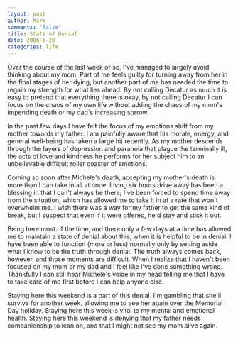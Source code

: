 ```yaml
--- 
layout: post
author: Mark
comments: "false"
title: State of Denial
date: 2006-5-20
categories: life
---
```

Over the course of the last week or so, I've managed to largely avoid thinking about my mom. Part of me feels guilty for turning away from her in the final stages of her dying, but another part of me has needed the time to regain my strength for what lies ahead. By not calling Decatur as much it is easy to pretend that everything there is okay, by not calling Decatur I can focus on the chaos of my own life without adding the chaos of my mom's impending death or my dad's increasing sorrow.

In the past few days I have felt the focus of my emotions shift from my mother towards my father. I am painfully aware that his morale, energy, and general well-being has taken a large hit recently. As my mother descends through the layers of depression and paranoia that plague the terminally ill, the acts of love and kindness he performs for her subject him to an unbelievable difficult roller coaster of emotions.

Coming so soon after Michele's death, accepting my mother's death is more than I can take in all at once. Living six hours drive away has been a blessing in that I can't always be there; I've been forced to spend time away from the situation, which has allowed me to take it in at a rate that won't overwhelm me. I wish there was a way for my father to get the same kind of break, but I suspect that even if it were offered, he'd stay and stick it out.

Being here most of the time, and there only a few days at a time has allowed me to maintain a state of denial about this, when it is helpful to be in denial. I have been able to function (more or less) normally only by setting aside what I know to be the truth through denial. The truth always comes back, however, and those moments are difficult. When I realize that I haven't been focused on my mom or my dad and I feel like I've done something wrong. Thankfully I can still hear Michele's voice in my head telling me that I have to take care of me first before I can help anyone else.

Staying here this weekend is a part of this denial. I'm gambling that she'll survive for another week, allowing me to see her again over the Memorial Day holiday. Staying here this week is vital to my mental and emotional health. Staying here this weekend is denying that my father needs companionship to lean on, and that I might not see my mom alive again.
